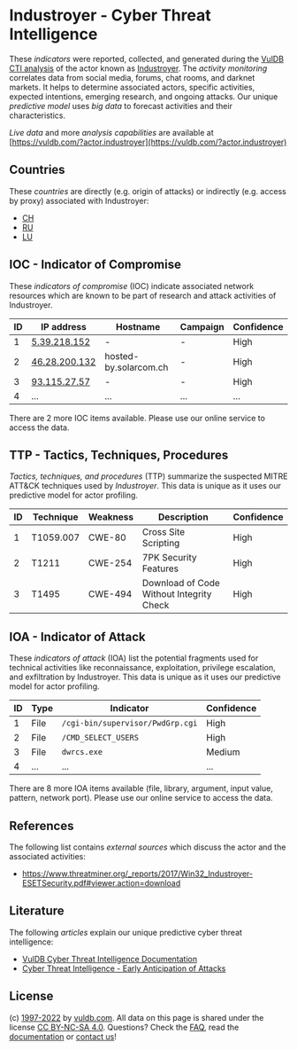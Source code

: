 # Industroyer - Cyber Threat Intelligence

These _indicators_ were reported, collected, and generated during the [VulDB CTI analysis](https://vuldb.com/?kb.cti) of the actor known as [Industroyer](https://vuldb.com/?actor.industroyer). The _activity monitoring_ correlates data from social media, forums, chat rooms, and darknet markets. It helps to determine associated actors, specific activities, expected intentions, emerging research, and ongoing attacks. Our unique _predictive model_ uses _big data_ to forecast activities and their characteristics.

_Live data_ and more _analysis capabilities_ are available at [https://vuldb.com/?actor.industroyer](https://vuldb.com/?actor.industroyer)

## Countries

These _countries_ are directly (e.g. origin of attacks) or indirectly (e.g. access by proxy) associated with Industroyer:

* [CH](https://vuldb.com/?country.ch)
* [RU](https://vuldb.com/?country.ru)
* [LU](https://vuldb.com/?country.lu)

## IOC - Indicator of Compromise

These _indicators of compromise_ (IOC) indicate associated network resources which are known to be part of research and attack activities of Industroyer.

ID | IP address | Hostname | Campaign | Confidence
-- | ---------- | -------- | -------- | ----------
1 | [5.39.218.152](https://vuldb.com/?ip.5.39.218.152) | - | - | High
2 | [46.28.200.132](https://vuldb.com/?ip.46.28.200.132) | hosted-by.solarcom.ch | - | High
3 | [93.115.27.57](https://vuldb.com/?ip.93.115.27.57) | - | - | High
4 | ... | ... | ... | ...

There are 2 more IOC items available. Please use our online service to access the data.

## TTP - Tactics, Techniques, Procedures

_Tactics, techniques, and procedures_ (TTP) summarize the suspected MITRE ATT&CK techniques used by _Industroyer_. This data is unique as it uses our predictive model for actor profiling.

ID | Technique | Weakness | Description | Confidence
-- | --------- | -------- | ----------- | ----------
1 | T1059.007 | CWE-80 | Cross Site Scripting | High
2 | T1211 | CWE-254 | 7PK Security Features | High
3 | T1495 | CWE-494 | Download of Code Without Integrity Check | High

## IOA - Indicator of Attack

These _indicators of attack_ (IOA) list the potential fragments used for technical activities like reconnaissance, exploitation, privilege escalation, and exfiltration by Industroyer. This data is unique as it uses our predictive model for actor profiling.

ID | Type | Indicator | Confidence
-- | ---- | --------- | ----------
1 | File | `/cgi-bin/supervisor/PwdGrp.cgi` | High
2 | File | `/CMD_SELECT_USERS` | High
3 | File | `dwrcs.exe` | Medium
4 | ... | ... | ...

There are 8 more IOA items available (file, library, argument, input value, pattern, network port). Please use our online service to access the data.

## References

The following list contains _external sources_ which discuss the actor and the associated activities:

* https://www.threatminer.org/_reports/2017/Win32_Industroyer-ESETSecurity.pdf#viewer.action=download

## Literature

The following _articles_ explain our unique predictive cyber threat intelligence:

* [VulDB Cyber Threat Intelligence Documentation](https://vuldb.com/?kb.cti)
* [Cyber Threat Intelligence - Early Anticipation of Attacks](https://www.scip.ch/en/?labs.20201022)

## License

(c) [1997-2022](https://vuldb.com/?kb.changelog) by [vuldb.com](https://vuldb.com/?kb.about). All data on this page is shared under the license [CC BY-NC-SA 4.0](https://creativecommons.org/licenses/by-nc-sa/4.0/). Questions? Check the [FAQ](https://vuldb.com/?kb.faq), read the [documentation](https://vuldb.com/?kb) or [contact us](https://vuldb.com/?contact)!
